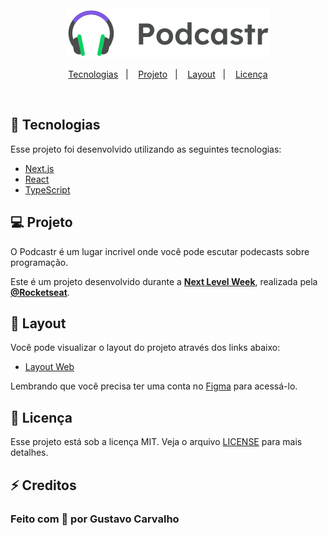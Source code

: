 <div align="center" width="100%">
  <img src="./public/logo.svg" />
 </div>

<p align="center">
  <a href="#rocket-tecnologias">Tecnologias</a>&nbsp;&nbsp;&nbsp;|&nbsp;&nbsp;&nbsp;
  <a href="#-projeto">Projeto</a>&nbsp;&nbsp;&nbsp;|&nbsp;&nbsp;&nbsp;
  <a href="#-layout">Layout</a>&nbsp;&nbsp;&nbsp;|&nbsp;&nbsp;&nbsp;
  <a href="#memo-licença">Licença</a>
</p>

<br>

## 🚀 Tecnologias

Esse projeto foi desenvolvido utilizando as seguintes tecnologias:

- [Next.js](https://nextjs.org/)
- [React](https://reactjs.org)
- [TypeScript](https://www.typescriptlang.org/)

## 💻 Projeto

O Podcastr é um lugar incrivel onde você pode escutar podecasts sobre programação.

Este é um projeto desenvolvido durante a **[Next Level Week](https://nextlevelweek.com/)**, realizada pela **[@Rocketseat](https://github.com/Rocketseat)**.

## 🔖 Layout

Você pode visualizar o layout do projeto através dos links abaixo:

- [Layout Web](https://www.figma.com/file/UJeI5zMuWxUIBrykSlcSEt/Podcastr-(Copy)?node-id=160%3A2761) 

Lembrando que você precisa ter uma conta no [Figma](http://figma.com/) para acessá-lo.

## 📝 Licença

Esse projeto está sob a licença MIT. Veja o arquivo [LICENSE](LICENSE.md) para mais detalhes.

## ⚡ Creditos

### Feito com 💜 por Gustavo Carvalho
